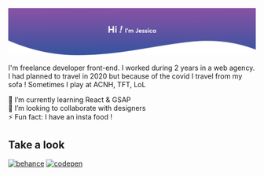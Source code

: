 <img src='https://github.com/JessicaThi/JessicaThi/blob/master/images/hi.svg' alt='hey'>

I'm freelance developer front-end. I worked during 2 years in a web agency. 
I had planned to travel in 2020 but because of the covid I travel from my sofa ! Sometimes I play at ACNH, TFT, LoL


🌱 I’m currently learning React & GSAP     
👯 I’m looking to collaborate with designers    
⚡ Fun fact: I have an insta food !    

## Take a look 

 [<img src='https://cdn.jsdelivr.net/npm/simple-icons@3.0.1/icons/behance.svg' alt='behance' height='25'>](https://www.behance.net/thielemans1ef3) [<img src='https://cdn.jsdelivr.net/npm/simple-icons@3.0.1/icons/codepen.svg' alt='codepen' height='25'>](https://codepen.io/jessicathi-the-encoder)      

<!--
**JessicaThi/JessicaThi** is a ✨ _special_ ✨ repository because its `README.md` (this file) appears on your GitHub profile.

Here are some ideas to get you started:

- 🔭 I’m currently working on ...
- 🌱 I’m currently learning ...
- 👯 I’m looking to collaborate on ...
- 🤔 I’m looking for help with ...
- 💬 Ask me about ...
- 📫 How to reach me: ...
- 😄 Pronouns: ...
- ⚡ Fun fact: ...
-->
